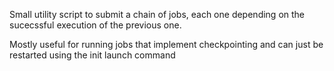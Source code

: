 Small utility script to submit a chain of jobs, each one depending on the sucecssful execution of the previous one.

Mostly useful for running jobs that implement checkpointing and can just be restarted using the init launch command
